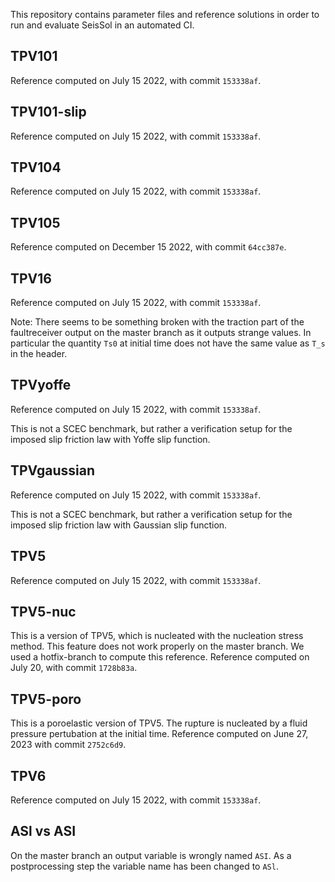 This repository contains parameter files and reference solutions in order to run and evaluate SeisSol in an automated CI.

## TPV101
Reference computed on July 15 2022, with commit `153338af`.

## TPV101-slip
Reference computed on July 15 2022, with commit `153338af`.

## TPV104
Reference computed on July 15 2022, with commit `153338af`.

## TPV105
Reference computed on December 15 2022, with commit `64cc387e`.

## TPV16
Reference computed on July 15 2022, with commit `153338af`.

Note: There seems to be something broken with the traction part of the faultreceiver output on the master branch as it outputs strange values. In particular the quantity `Ts0` at initial time does not have the same value as `T_s` in the header.

## TPVyoffe
Reference computed on July 15 2022, with commit `153338af`.

This is not a SCEC benchmark, but rather a verification setup for the imposed slip friction law with Yoffe slip function.

## TPVgaussian
Reference computed on July 15 2022, with commit `153338af`.

This is not a SCEC benchmark, but rather a verification setup for the imposed slip friction law with Gaussian slip function.

## TPV5
Reference computed on July 15 2022, with commit `153338af`.

## TPV5-nuc
This is a version of TPV5, which is nucleated with the nucleation stress method.
This feature does not work properly on the master branch.
We used a hotfix-branch to compute this reference.
Reference computed on July 20, with commit `1728b83a`.

## TPV5-poro
This is a poroelastic version of TPV5.
The rupture is nucleated by a fluid pressure pertubation at the initial time.
Reference computed on June 27, 2023 with commit `2752c6d9`.

## TPV6
Reference computed on July 15 2022, with commit `153338af`.

## ASl vs ASI
On the master branch an output variable is wrongly named `ASI`. As a postprocessing step the variable name has been changed to `ASl`.
